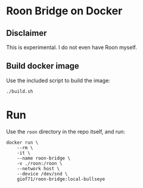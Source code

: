 # Roon Bridge on Docker

## Disclaimer

This is experimental. I do not even have Roon myself.  

## Build docker image

Use the included script to build the image:

`./build.sh`

# Run

Use the `roon` directory in the repo itself, and run:

```
docker run \
    --rm \
    -it \
    --name roon-bridge \
    -v ./roon:/roon \
    --network host \
    --device /dev/snd \
    giof71/roon-bridge:local-bullseye
```
